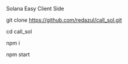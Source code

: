 Solana Easy Client Side

git clone https://github.com/redazul/call_sol.git

cd call_sol

npm i

npm start
